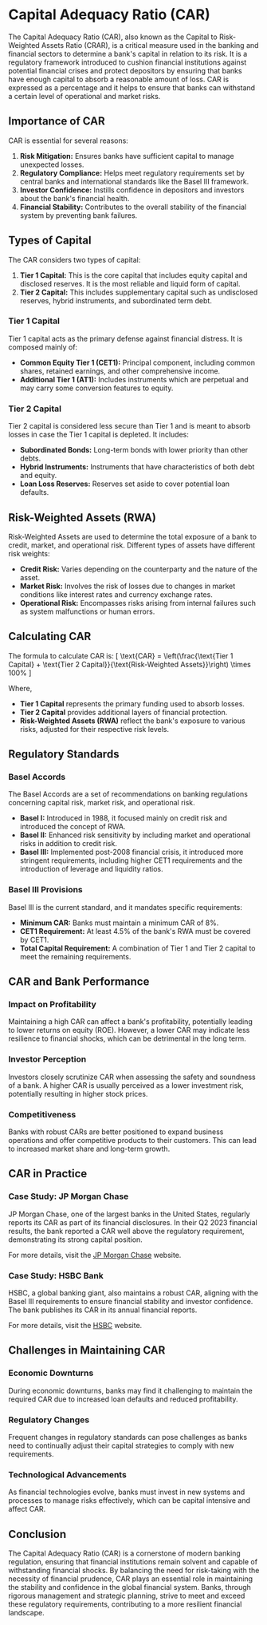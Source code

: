 # Capital Adequacy Ratio (CAR)

The Capital Adequacy Ratio (CAR), also known as the Capital to Risk-Weighted Assets Ratio (CRAR), is a critical measure used in the banking and financial sectors to determine a bank's capital in relation to its risk. It is a regulatory framework introduced to cushion financial institutions against potential financial crises and protect depositors by ensuring that banks have enough capital to absorb a reasonable amount of loss. CAR is expressed as a percentage and it helps to ensure that banks can withstand a certain level of operational and market risks.

## Importance of CAR

CAR is essential for several reasons:
1. **Risk Mitigation:** Ensures banks have sufficient capital to manage unexpected losses.
2. **Regulatory Compliance:** Helps meet regulatory requirements set by central banks and international standards like the Basel III framework.
3. **Investor Confidence:** Instills confidence in depositors and investors about the bank's financial health.
4. **Financial Stability:** Contributes to the overall stability of the financial system by preventing bank failures.

## Types of Capital

The CAR considers two types of capital:
1. **Tier 1 Capital:** This is the core capital that includes equity capital and disclosed reserves. It is the most reliable and liquid form of capital.
2. **Tier 2 Capital:** This includes supplementary capital such as undisclosed reserves, hybrid instruments, and subordinated term debt.

### Tier 1 Capital

Tier 1 capital acts as the primary defense against financial distress. It is composed mainly of:
- **Common Equity Tier 1 (CET1):** Principal component, including common shares, retained earnings, and other comprehensive income.
- **Additional Tier 1 (AT1):** Includes instruments which are perpetual and may carry some conversion features to equity.

### Tier 2 Capital

Tier 2 capital is considered less secure than Tier 1 and is meant to absorb losses in case the Tier 1 capital is depleted. It includes:
- **Subordinated Bonds:** Long-term bonds with lower priority than other debts.
- **Hybrid Instruments:** Instruments that have characteristics of both debt and equity.
- **Loan Loss Reserves:** Reserves set aside to cover potential loan defaults.

## Risk-Weighted Assets (RWA)

Risk-Weighted Assets are used to determine the total exposure of a bank to credit, market, and operational risk. Different types of assets have different risk weights:
- **Credit Risk:** Varies depending on the counterparty and the nature of the asset.
- **Market Risk:** Involves the risk of losses due to changes in market conditions like interest rates and currency exchange rates.
- **Operational Risk:** Encompasses risks arising from internal failures such as system malfunctions or human errors.

## Calculating CAR

The formula to calculate CAR is:
\[ \text{CAR} = \left(\frac{\text{Tier 1 Capital} + \text{Tier 2 Capital}}{\text{Risk-Weighted Assets}}\right) \times 100\% \]

Where,
- **Tier 1 Capital** represents the primary funding used to absorb losses.
- **Tier 2 Capital** provides additional layers of financial protection.
- **Risk-Weighted Assets (RWA)** reflect the bank's exposure to various risks, adjusted for their respective risk levels.

## Regulatory Standards

### Basel Accords

The Basel Accords are a set of recommendations on banking regulations concerning capital risk, market risk, and operational risk.
- **Basel I:** Introduced in 1988, it focused mainly on credit risk and introduced the concept of RWA.
- **Basel II:** Enhanced risk sensitivity by including market and operational risks in addition to credit risk.
- **Basel III:** Implemented post-2008 financial crisis, it introduced more stringent requirements, including higher CET1 requirements and the introduction of leverage and liquidity ratios.

### Basel III Provisions

Basel III is the current standard, and it mandates specific requirements:
- **Minimum CAR:** Banks must maintain a minimum CAR of 8%.
- **CET1 Requirement:** At least 4.5% of the bank's RWA must be covered by CET1.
- **Total Capital Requirement:** A combination of Tier 1 and Tier 2 capital to meet the remaining requirements.

## CAR and Bank Performance

### Impact on Profitability

Maintaining a high CAR can affect a bank's profitability, potentially leading to lower returns on equity (ROE). However, a lower CAR may indicate less resilience to financial shocks, which can be detrimental in the long term.

### Investor Perception

Investors closely scrutinize CAR when assessing the safety and soundness of a bank. A higher CAR is usually perceived as a lower investment risk, potentially resulting in higher stock prices.

### Competitiveness

Banks with robust CARs are better positioned to expand business operations and offer competitive products to their customers. This can lead to increased market share and long-term growth.

## CAR in Practice

### Case Study: JP Morgan Chase

JP Morgan Chase, one of the largest banks in the United States, regularly reports its CAR as part of its financial disclosures. In their Q2 2023 financial results, the bank reported a CAR well above the regulatory requirement, demonstrating its strong capital position.

For more details, visit the [JP Morgan Chase](https://www.jpmorganchase.com) website.

### Case Study: HSBC Bank

HSBC, a global banking giant, also maintains a robust CAR, aligning with the Basel III requirements to ensure financial stability and investor confidence. The bank publishes its CAR in its annual financial reports.

For more details, visit the [HSBC](https://www.hsbc.com) website.

## Challenges in Maintaining CAR

### Economic Downturns

During economic downturns, banks may find it challenging to maintain the required CAR due to increased loan defaults and reduced profitability. 

### Regulatory Changes

Frequent changes in regulatory standards can pose challenges as banks need to continually adjust their capital strategies to comply with new requirements.

### Technological Advancements

As financial technologies evolve, banks must invest in new systems and processes to manage risks effectively, which can be capital intensive and affect CAR.

## Conclusion

The Capital Adequacy Ratio (CAR) is a cornerstone of modern banking regulation, ensuring that financial institutions remain solvent and capable of withstanding financial shocks. By balancing the need for risk-taking with the necessity of financial prudence, CAR plays an essential role in maintaining the stability and confidence in the global financial system. Banks, through rigorous management and strategic planning, strive to meet and exceed these regulatory requirements, contributing to a more resilient financial landscape.